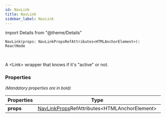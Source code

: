 ```yaml
---
id: NavLink
title: NavLink
sidebar_label: NavLink
---
```


import Details from "@theme/Details"


```tsx
NavLink(props: NavLinkPropsRefAttributes<HTMLAnchorElement>): ReactNode
```
<br/>

A <Link\> wrapper that knows if it's "active" or not.

### Properties

<font size="2"><i>(Mandatory properties are in bold)</i></font>

| Properties | Type | Description |
| --------- | ---- | ----------- |
| **props** | [NavLinkProps](/framework-api/interfaces/NavLinkProps.md)RefAttributes<HTMLAnchorElement\> |  |


